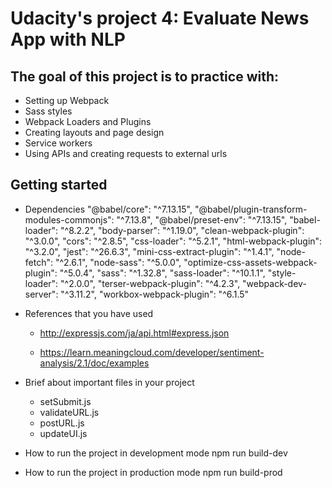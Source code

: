 # Udacity's project 4: Evaluate News App with NLP

## The goal of this project is to practice with:

- Setting up Webpack
- Sass styles
- Webpack Loaders and Plugins
- Creating layouts and page design
- Service workers
- Using APIs and creating requests to external urls

## Getting started

- Dependencies
    "@babel/core": "^7.13.15",
    "@babel/plugin-transform-modules-commonjs": "^7.13.8",
    "@babel/preset-env": "^7.13.15",
    "babel-loader": "^8.2.2",
    "body-parser": "^1.19.0",
    "clean-webpack-plugin": "^3.0.0",
    "cors": "^2.8.5",
    "css-loader": "^5.2.1",
    "html-webpack-plugin": "^3.2.0",
    "jest": "^26.6.3",
    "mini-css-extract-plugin": "^1.4.1",
    "node-fetch": "^2.6.1",
    "node-sass": "^5.0.0",
    "optimize-css-assets-webpack-plugin": "^5.0.4",
    "sass": "^1.32.8",
    "sass-loader": "^10.1.1",
    "style-loader": "^2.0.0",
    "terser-webpack-plugin": "^4.2.3",
    "webpack-dev-server": "^3.11.2",
    "workbox-webpack-plugin": "^6.1.5"

- References that you have used
    - http://expressjs.com/ja/api.html#express.json

    - https://learn.meaningcloud.com/developer/sentiment-analysis/2.1/doc/examples

- Brief about important files in your project

  - setSubmit.js
  - validateURL.js
  - postURL.js
  - updateUI.js

- How to run the project in development mode
    npm run build-dev

- How to run the project in production mode
    npm run build-prod
